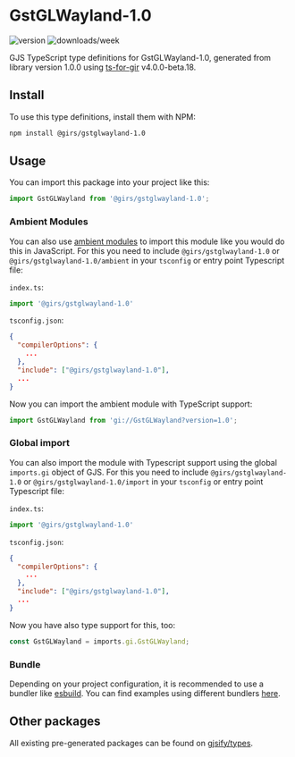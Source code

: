 
# GstGLWayland-1.0

![version](https://img.shields.io/npm/v/@girs/gstglwayland-1.0)
![downloads/week](https://img.shields.io/npm/dw/@girs/gstglwayland-1.0)


GJS TypeScript type definitions for GstGLWayland-1.0, generated from library version 1.0.0 using [ts-for-gir](https://github.com/gjsify/ts-for-gir) v4.0.0-beta.18.


## Install

To use this type definitions, install them with NPM:
```bash
npm install @girs/gstglwayland-1.0
```

## Usage

You can import this package into your project like this:
```ts
import GstGLWayland from '@girs/gstglwayland-1.0';
```

### Ambient Modules

You can also use [ambient modules](https://github.com/gjsify/ts-for-gir/tree/main/packages/cli#ambient-modules) to import this module like you would do this in JavaScript.
For this you need to include `@girs/gstglwayland-1.0` or `@girs/gstglwayland-1.0/ambient` in your `tsconfig` or entry point Typescript file:

`index.ts`:
```ts
import '@girs/gstglwayland-1.0'
```

`tsconfig.json`:
```json
{
  "compilerOptions": {
    ...
  },
  "include": ["@girs/gstglwayland-1.0"],
  ...
}
```

Now you can import the ambient module with TypeScript support: 

```ts
import GstGLWayland from 'gi://GstGLWayland?version=1.0';
```

### Global import

You can also import the module with Typescript support using the global `imports.gi` object of GJS.
For this you need to include `@girs/gstglwayland-1.0` or `@girs/gstglwayland-1.0/import` in your `tsconfig` or entry point Typescript file:

`index.ts`:
```ts
import '@girs/gstglwayland-1.0'
```

`tsconfig.json`:
```json
{
  "compilerOptions": {
    ...
  },
  "include": ["@girs/gstglwayland-1.0"],
  ...
}
```

Now you have also type support for this, too:

```ts
const GstGLWayland = imports.gi.GstGLWayland;
```

### Bundle

Depending on your project configuration, it is recommended to use a bundler like [esbuild](https://esbuild.github.io/). You can find examples using different bundlers [here](https://github.com/gjsify/ts-for-gir/tree/main/examples).

## Other packages

All existing pre-generated packages can be found on [gjsify/types](https://github.com/gjsify/types).

